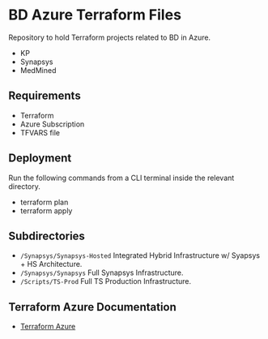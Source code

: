 # BD Azure Terraform Files

Repository to hold Terraform projects related to BD in Azure.

* KP
* Synapsys
* MedMined

## Requirements

* Terraform
* Azure Subscription
* TFVARS file

## Deployment

Run the following commands from a CLI terminal inside the relevant directory.

* terraform plan
* terraform apply

## Subdirectories

* `/Synapsys/Synapsys-Hosted` Integrated Hybrid Infrastructure w/ Syapsys + HS Architecture.
* `/Synapsys/Synapsys` Full Synapsys Infrastructure.
* `/Scripts/TS-Prod` Full TS Production Infrastructure.

## Terraform Azure Documentation

* [Terraform Azure](https://www.terraform.io/docs/providers/azurerm/index.html)